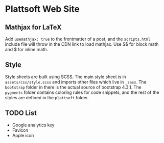 # Plattsoft Web Site

## Mathjax for LaTeX

Add `usemathjax: true` to the frontmatter of a post, and the `scripts.html`
include file will throw in the CDN link to load mathjax. Use $$ for block math
and $ for inline math.

## Style

Style sheets are built using SCSS. The main style sheet is in
`assets/css/style.scss` and imports other files which live in `_sass`. The
`bootstrap` folder in there is the actual source of bootstrap 4.3.1. The
`pygments` folder contains coloring rules for code snippets, and the rest of the
styles are defined in the `plattsoft` folder.

## TODO List

- Google analytics key
- Favicon
- Apple icon
